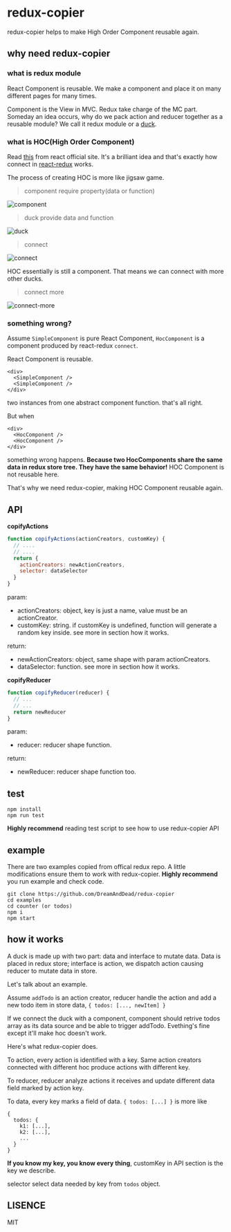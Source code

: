 # redux-copier

redux-copier helps to make High Order Component reusable again.

## why need redux-copier

### what is redux module

React Component is reusable. We make a component and place it on many different
pages for many times.

Component is the View in MVC. Redux take charge of the MC part. Someday an idea
occurs, why do we pack action and reducer together as a reusable module? We call
it redux module or a [duck][duck].

### what is HOC(High Order Component)

Read [this][react hoc] from react official site. It's a brilliant idea and
that's exactly how connect in [react-redux][react redux] works.

The process of creating HOC is more like jigsaw game.

> component require property(data or function)

![component](./images/component.png)

> duck provide data and function

![duck](./images/duck.png)

> connect

![connect](./images/connect.png)

HOC essentially is still a component. That means we can connect with more other
ducks.

> connect more

![connect-more](./images/connect-more.png)

### something wrong?

Assume `SimpleComponent` is pure React Component, `HocComponent` is a component
produced by react-redux `connect`.

React Component is reusable.

    <div>
      <SimpleComponent />
      <SimpleComponent />
    </div>

two instances from one abstract component function. that's all right.

But when

    <div>
      <HocComponent />
      <HocComponent />
    </div>

something wrong happens. **Because two HocComponents share the same data in redux store
tree. They have the same behavior!** HOC Component is not reusable here.

That's why we need redux-copier, making HOC Component reusable again.

## API

**copifyActions**

```javascript
function copifyActions(actionCreators, customKey) {
  // ....
  // ....
  return {
    actionCreators: newActionCreators,
    selector: dataSelector
  }
}
```
param:
- actionCreators: object, key is just a name, value must be an actionCreator.
- customKey: string. if customKey is undefined, function will generate a random
    key inside. see more in section how it works.

return:
- newActionCreators: object, same shape with param actionCreators.
- dataSelector: function. see more in section how it works.

**copifyReducer**

```javascript
function copifyReducer(reducer) {
  // ...
  // ...
  return newReducer
}
```
param:
- reducer: reducer shape function.

return:
- newReducer: reducer shape function too.

## test

    npm install
    npm run test

**Highly recommend** reading test script to see how to use redux-copier API

## example
There are two examples copied from offical redux repo. A little modifications
ensure them to work with redux-copier. **Highly recommend** you run example and
check code.

    git clone https://github.com/DreamAndDead/redux-copier
    cd examples
    cd counter (or todos)
    npm i
    npm start

## how it works

A duck is made up with two part: data and interface to mutate data. Data is
placed in redux store; interface is action, we dispatch action causing reducer
to mutate data in store.

Let's talk about an example.

Assume `addTodo` is an action creator, reducer handle the action and add a
new todo item in store data, `{ todos: [..., newItem] }`

If we connect the duck with a component, component should retrive todos array as
its data source and be able to trigger addTodo. Evething's fine except it'll
make hoc doesn't work.

Here's what redux-copier does.

To action, every action is identified with a key. Same action creators connected
with different hoc produce actions with different key.

To reducer, reducer analyze actions it receives and update different data field
marked by action key.

To data, every key marks a field of data. `{ todos: [...] }` is more like
```
{
  todos: {
    k1: [...],
    k2: [...],
    ...
  }
}
```

**If you know my key, you know every thing**,
customKey in API section is the key we describe.

selector select data needed by key from `todos` object.

## LISENCE
MIT

[duck]: https://github.com/erikras/ducks-modular-redux

[react hoc]: https://facebook.github.io/react/docs/higher-order-components.html

[react redux]: https://github.com/reactjs/react-redux
